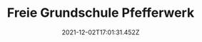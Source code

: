 ---
tags:
  - projekt
title: Freie Grundschule Pfefferwerk
yearplace: 2015, Berlin
info: Pfefferwerk Stadtkultur gGmbH
date: 2021-12-02T17:01:31.452Z
image: c-lichtschwaermer_mg_7978.jpg
image2: c-lichtschwaermer_mg_7993.jpg
image3: c-lichtschwaermer_mg_7878.jpg
image4: c-lichtschwaermer_mg_7914.jpg
image5: ""
# subtitle1: Something
paragraph1:  Im äußeren, östlichen Bereich entsteht ein neues „Grünes Klassenzimmer“ mit langen Holzstufen und kleinen Sitzblöcke, das den Schülern und Lehrern die Möglichkeit gibt, im Freien zu Sitzen und zusammen zu lernen. Räumlich eingefasst wird das Klassenzimmer von dem Bestandsbaum, der aus dem Holzdeck wächst und von neu gepflanzten Weidensteckhölzern.
# subtitle2: Something2
paragraph2: Die bestehende Sandfläche im „Kleinen Schulhof“ wird im Norden mit einer Holzskulptur aufgewertet. Dieses Holzdeck kann von vielen Kindern gleichzeitig genutzt werden und bildet den Höhepunkt der Spielfläche. In der neuen Holzlandschaft sind der Schulgarten, eine Sandspielfläche und das „Grüne Klassenzimmer“ integriert. Ein großer Spiel-, Lern- und Erlebnisraum wird geschaffen. Das Holzdeck fungiert als offene Plattform für die verschiedenen Nutzungsansprüche der Schüler und Lehrer.
# subtitle3: Something3
paragraph3: Unterschiedlich breite Farbstreifen, Zahlen, Symbole, Flächen erstrecken sich über den gesamten „Großen Schulhof“. Diese Bodenmarkierungen auf dem Asphalt dienen als subtile Lenkung und Orientierungshilfe für Schüler und Besucher auf dem Schulgelände. Die Farblinien und -flächen sind „Spielbänder“, auf denen die Kinder rennen, spielen, hüpfen, fahren können. 
# subtitle4: Something4
paragraph4: Weitere bunte Bodenlinien in der Nähe des Fußballtores und des Basketballkorbes markieren Spielfelder und können in den Spielablauf der Schüler integriert werden. Die Bodenmarkierungen führen spielerisch in den „Kleinen Schulhof“. Die Asphaltfläche südlich der Sandfläche wird damit attraktiver gestaltet.
# subtitle5: Something5
# paragraph5: text text text
---
